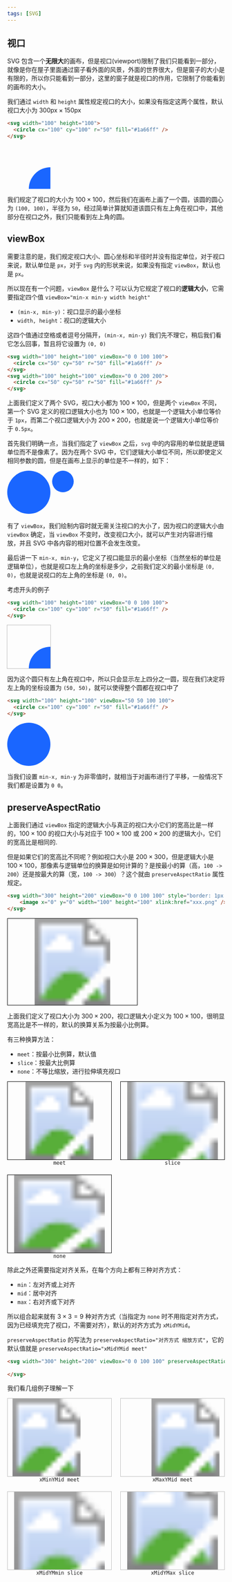 ```yaml
---
tags: [SVG]
---
```


## 视口

SVG 包含一个**无限大**的画布，但是视口(viewport)限制了我们只能看到一部分，就像是你在屋子里面通过窗子看外面的风景，外面的世界很大，但是窗子的大小是有限的，所以你只能看到一部分，这里的窗子就是视口的作用，它限制了你能看到的画布的大小。

我们通过 `width` 和 `height` 属性规定视口的大小，如果没有指定这两个属性，默认视口大小为 $300\text{px} \times 150\text{px}$

```html
<svg width="100" height="100">
  <circle cx="100" cy="100" r="50" fill="#1a66ff" />
</svg>
```

<svg width="100" height="100">
  <circle cx="100" cy="100" r="50" fill="#1a66ff" />
</svg>

我们规定了视口的大小为 $100 \times 100$，然后我们在画布上画了一个圆，该圆的圆心为 `(100, 100)`，半径为 `50`，经过简单计算就知道该圆只有左上角在视口中，其他部分在视口之外，我们只能看到左上角的圆。

## viewBox

需要注意的是，我们规定视口大小、圆心坐标和半径时并没有指定单位，对于视口来说，默认单位是 `px`，对于 `svg` 内的形状来说，如果没有指定 `viewBox`，默认也是 `px`。

所以现在有一个问题，`viewBox` 是什么？可以认为它规定了视口的**逻辑大小**，它需要指定四个值 `viewBox="min-x min-y width height"`

- `(min-x, min-y)`：视口显示的最小坐标
- `width, height`：视口的逻辑大小

这四个值通过空格或者逗号分隔开，`(min-x, min-y)` 我们先不理它，稍后我们看它怎么回事，暂且将它设置为 `(0, 0)`

```html
<svg width="100" height="100" viewBox="0 0 100 100">
  <circle cx="50" cy="50" r="50" fill="#1a66ff" />
</svg>
<svg width="100" height="100" viewBox="0 0 200 200">
  <circle cx="50" cy="50" r="50" fill="#1a66ff" />
</svg>
```

上面我们定义了两个 SVG，视口大小都为 $100 \times 100$，但是两个 `viewBox` 不同，第一个 SVG 定义的视口逻辑大小也为 $100 \times 100$，也就是一个逻辑大小单位等价于 `1px`，而第二个视口逻辑大小为 $200 \times 200$，也就是说一个逻辑大小单位等价于 `0.5px`。

首先我们明确一点，当我们指定了 `viewBox` 之后，`svg` 中的内容用的单位就是逻辑单位而不是像素了。因为在两个 SVG 中，它们逻辑大小单位不同，所以即使定义相同参数的圆，但是在画布上显示的单位是不一样的，如下：

<svg width="100" height="100" viewBox="0 0 100 100">
  <circle cx="50" cy="50" r="50" fill="#1a66ff" />
</svg>  

<svg width="100" height="100" viewBox="0 0 200 200">
  <circle cx="50" cy="50" r="50" fill="#1a66ff" />
</svg> 

有了 `viewBox`，我们绘制内容时就无需关注视口的大小了，因为视口的逻辑大小由 `viewBox` 确定，当 `viewBox` 不变时，改变视口大小，就可以产生对内容进行缩放，并且 SVG 中各内容的相对位置不会发生改变。

最后讲一下 `min-x, min-y`，它定义了视口能显示的最小坐标（当然坐标的单位是逻辑单位），也就是视口左上角的坐标是多少，之前我们定义的最小坐标是 `(0, 0)`，也就是说视口的左上角的坐标是 `(0, 0)`。

考虑开头的例子

```html
<svg width="100" height="100" viewBox="0 0 100 100">
  <circle cx="100" cy="100" r="50" fill="#1a66ff" />
</svg>
```

<svg width="100" height="100" viewBox="0 0 100 100" style="outline: 1px solid rgba(128, 128, 128, .5)">
  <circle cx="100" cy="100" r="50" fill="#1a66ff" />
</svg>

因为这个圆只有左上角在视口中，所以只会显示左上四分之一圆，现在我们决定将左上角的坐标设置为 `(50, 50)`，就可以使得整个圆都在视口中了

```html
<svg width="100" height="100" viewBox="50 50 100 100">
  <circle cx="100" cy="100" r="50" fill="#1a66ff" />
</svg>
```

<svg width="100" height="100" viewBox="50 50 100 100">
  <circle cx="100" cy="100" r="50" fill="#1a66ff" />
</svg>

当我们设置 `min-x, min-y` 为非零值时，就相当于对画布进行了平移，一般情况下我们都是设置为 `0 0`。

## preserveAspectRatio

上面我们通过 `viewBox` 指定的逻辑大小与真正的视口大小它们的宽高比是一样的，$100 \times 100$ 的视口大小与对应于 $100 \times 100$ 或 $200 \times 200$ 的逻辑大小，它们的宽高比是相同的.

但是如果它们的宽高比不同呢？例如视口大小是 $200 \times 300$，但是逻辑大小是 $100 \times 100$，那像素与逻辑单位的换算是如何计算的？是按最小的算（高，`100 -> 200`）还是按最大的算（宽，`100 -> 300`）？这个就由 `preserveAspectRatio` 属性规定。

```html
<svg width="300" height="200" viewBox="0 0 100 100" style="border: 1px solid black;">
    <image x="0" y="0" width="100" height="100" xlink:href="xxx.png" />
</svg>
```


<svg width="300" height="200" viewBox="0 0 100 100" style="border: 1px solid black;">
    <image x="0" y="0" width="100" height="100" xlink:href="https://cdn.jsdelivr.net/gh/LastKnightCoder/ImgHosting3@master/image.1shw90eniffk.png" />
</svg>
 

上面我们定义了视口大小为 $300 \times 200$，视口逻辑大小定义为 $100 \times 100$，很明显宽高比是不一样的，默认的换算关系为按最小比例算。

有三种换算方法：

- `meet`：按最小比例算，默认值
- `slice`：按最大比例算
- `none`：不等比缩放，进行拉伸填充视口

<div style="display: grid; grid-template-columns: repeat(2, 1fr); gap: 20px;">
<div style="display: flex; justify-content: center;">
<div>
  <svg width="240" height="180" viewBox="0 0 100 100" style="border: 1px solid black;">
  <image x="0" y="0" width="100" height="100" xlink:href="https://cdn.jsdelivr.net/gh/LastKnightCoder/ImgHosting3@master/image.1shw90eniffk.png" />
</svg>
<center><code>meet</code></center>
</div>
</div>
<div style="display: flex; justify-content: center;">
<div>
<svg width="240" height="180" viewBox="0 0 100 100" preserveAspectRatio="xMidYMid slice" style="border: 1px solid black;">
  <image x="0" y="0" width="100" height="100" xlink:href="https://cdn.jsdelivr.net/gh/LastKnightCoder/ImgHosting3@master/image.1shw90eniffk.png" />
</svg>
<center><code>slice</code></center>
</div>  
</div>
<div style="display: flex; justify-content: center;">
<div>
<svg width="240" height="180" viewBox="0 0 100 100" preserveAspectRatio="none" style="border: 1px solid black;">
  <image x="0" y="0" width="100" height="100" xlink:href="https://cdn.jsdelivr.net/gh/LastKnightCoder/ImgHosting3@master/image.1shw90eniffk.png" />
</svg>
<center><code>none</code></center>  
</div>  
</div>
</div>

除此之外还需要指定对齐关系，在每个方向上都有三种对齐方式：

- `min`：左对齐或上对齐
- `mid`：居中对齐
- `max`：右对齐或下对齐

所以组合起来就有 $3 \times 3 = 9$ 种对齐方式（当指定为 `none` 时不用指定对齐方式，因为已经填充完了视口，不需要对齐），默认的对齐方式为 `xMidYMid`。

`preserveAspectRatio` 的写法为 `preserveAspectRatio="对齐方式 缩放方式"`，它的默认值就是 `preserveAspectRatio="xMidYMid meet"`

```html
<svg width="300" height="200" viewBox="0 0 100 100" preserveAspectRatio="xMidYMid meet">
  
</svg>
```

我们看几组例子理解一下

<div style="display: grid; grid-template-columns: repeat(2, 1fr); gap: 20px;">
<div style="display: flex; justify-content: center;">
<div>
  <svg width="240" height="180" viewBox="0 0 100 100" style="border: 1px solid rgba(128, 128, 128, .5);" preserveAspectRatio="xMinYMid meet">
  <image x="0" y="0" width="100" height="100" xlink:href="https://cdn.jsdelivr.net/gh/LastKnightCoder/ImgHosting3@master/image.1shw90eniffk.png" />
</svg>
<center><code>xMinYMid meet</code></center>
</div>
</div>
  <div style="display: flex; justify-content: center;">
<div>
  <svg width="240" height="180" viewBox="0 0 100 100" style="border: 1px solid rgba(128, 128, 128, .5);" preserveAspectRatio="xMaxYMid meet">
  <image x="0" y="0" width="100" height="100" xlink:href="https://cdn.jsdelivr.net/gh/LastKnightCoder/ImgHosting3@master/image.1shw90eniffk.png" />
</svg>
<center><code>xMaxYMid meet</code></center>
</div>
</div>
<div style="display: flex; justify-content: center;">
<div>
<svg width="240" height="180" viewBox="0 0 100 100" preserveAspectRatio="xMidYMin slice" style="border: 1px solid rgba(128, 128, 128, .5);">
  <image x="0" y="0" width="100" height="100" xlink:href="https://cdn.jsdelivr.net/gh/LastKnightCoder/ImgHosting3@master/image.1shw90eniffk.png" />
</svg>
<center><code>xMidYMmin slice</code></center>
</div>  
</div>
<div style="display: flex; justify-content: center;">
<div>
<svg width="240" height="180" viewBox="0 0 100 100" preserveAspectRatio="xMidYMax slice" style="border: 1px solid rgba(128, 128, 128, .5);">
  <image x="0" y="0" width="100" height="100" xlink:href="https://cdn.jsdelivr.net/gh/LastKnightCoder/ImgHosting3@master/image.1shw90eniffk.png" />
</svg>
<center><code>xMidYMax slice</code></center>
</div>  
</div>
</div>
